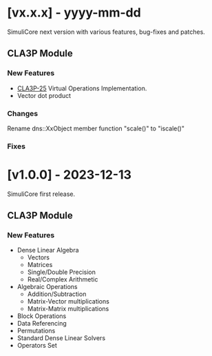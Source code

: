 # [vx.x.x] - yyyy-mm-dd

SimuliCore next version with various features, bug-fixes and patches.

## CLA3P Module

### New Features
- [CLA3P-25](https://github.com/connorkauf/SimuliCore/issues/25) Virtual Operations Implementation.
- Vector dot product

### Changes
Rename dns::XxObject member function "scale()" to "iscale()"

### Fixes

# [v1.0.0] - 2023-12-13

SimuliCore first release.

## CLA3P Module

### New Features
- Dense Linear Algebra
  - Vectors
  - Matrices
  - Single/Double Precision
  - Real/Complex Arithmetic
- Algebraic Operations
  - Addition/Subtraction
  - Matrix-Vector multiplications
  - Matrix-Matrix multiplications
- Block Operations
- Data Referencing
- Permutations
- Standard Dense Linear Solvers
- Operators Set

